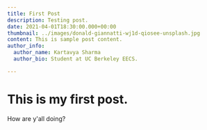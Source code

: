 ```yaml
---
title: First Post
description: Testing post.
date: 2021-04-01T18:30:00.000+00:00
thumbnail: ../images/donald-giannatti-wj1d-qiosee-unsplash.jpg
content: This is sample post content.
author_info:
  author_name: Kartavya Sharma
  author_bio: Student at UC Berkeley EECS.

---
```

# This is my first post.

How are y'all doing?